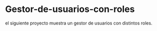 # Gestor-de-usuarios-con-roles
el siguiente proyecto muestra un gestor de usuarios con distintos roles.
